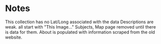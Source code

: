 # Notes

This collection has no Lat/Long associated with the data
Descriptions are weak. all start with "This Image..."
Subjects, Map page removed until there is data for them.
About is populated with information scraped from the old website.



